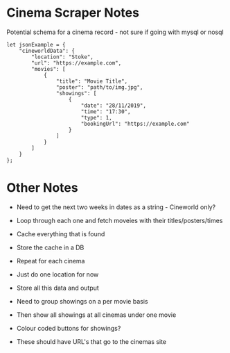 Cinema Scraper Notes
=====================

Potential schema for a cinema record - not sure if going with mysql or nosql
```
let jsonExample = {
    "cineworldData": {
        "location": "Stoke",
        "url": "https://example.com",
        "movies": [
            {
                "title": "Movie Title",
                "poster": "path/to/img.jpg",
                "showings": [
                    {
                        "date": "28/11/2019",
                        "time": "17:30",
                        "type": 1,
                        "bookingUrl": "https://example.com"
                    }
                ]
            }
        ]
    }
};
```

Other Notes
============
- Need to get the next two weeks in dates as a string - Cineworld only? 
- Loop through each one and fetch moveies with their titles/posters/times
- Cache everything that is found
- Store the cache in a DB
- Repeat for each cinema
- Just do one location for now

- Store all this data and output
- Need to group showings on a per movie basis
- Then show all showings at all cinemas under one movie 
- Colour coded buttons for showings? 
- These should have URL's that go to the cinemas site